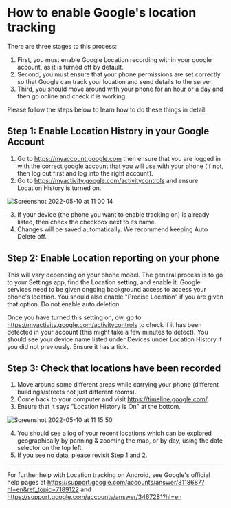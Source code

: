 # How to enable Google's location tracking

There are three stages to this process: 

1. First, you must enable Google Location recording within your google account, as it is turned off by default. 
2. Second, you must ensure that your phone permissions are set correctly so that Google can track your location and send details to the server. 
3. Third, you should move around with your phone for an hour or a day and then go online and check if is working.

Please follow the steps below to learn how to do these things in detail.

## Step 1: Enable Location History in your Google Account

1. Go to https://myaccount.google.com then ensure that you are logged in with the correct google account that you will use with your phone (if not, then log out first and log into the right account).
2. Go to https://myactivity.google.com/activitycontrols and ensure Location History is turned on.

![Screenshot 2022-05-10 at 11 00 14](https://user-images.githubusercontent.com/1473244/167603345-caaf3fda-9ab3-42b6-b364-e28b8ec27a17.png)

3. If your device (the phone you want to enable tracking on) is already listed, then check the checkbox next to its name. 
4. Changes will be saved automatically. We recommend keeping Auto Delete off.

## Step 2: Enable Location reporting on your phone

This will vary depending on your phone model. The general process is to go to your Settings app, find the Location setting, and enable it. Google services need to be given ongoing background access to access your phone's location. You should also enable "Precise Location" if you are given that option. Do not enable auto deletion.

Once you have turned this setting on, ow, go to https://myactivity.google.com/activitycontrols to check if it has been detected in your account (this might take a few minutes to detect). You should see your device name listed under Devices under Location History if you did not previously. Ensure it has a tick.

## Step 3: Check that locations have been recorded

1. Move around some different areas while carrying your phone (different buildings/streets not just different rooms).
2. Come back to your computer and visit https://timeline.google.com/. 
3. Ensure that it says "Location History is On" at the bottom.

![Screenshot 2022-05-10 at 11 15 50](https://user-images.githubusercontent.com/1473244/167606403-0e5946d5-a155-486b-86cb-3f831ead1817.png)

4. You should see a log of your recent locations which can be explored geographically by panning & zooming the map, or by day, using the date selector on the top left.
5. If you see no data, please revisit Step 1 and 2.

---

For further help with Location tracking on Android, see Google's official help pages at https://support.google.com/accounts/answer/3118687?hl=en&ref_topic=7189122 and https://support.google.com/accounts/answer/3467281?hl=en

